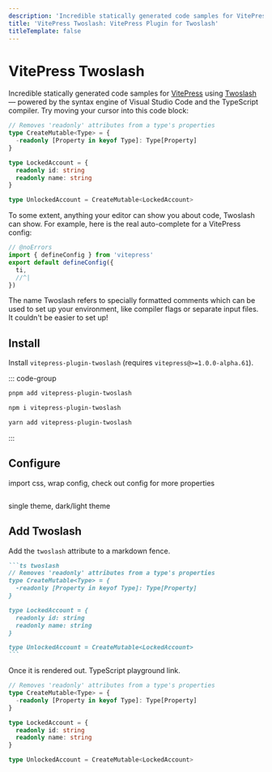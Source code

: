 ```yaml
---
description: 'Incredible statically generated code samples for VitePress using Twoslash.'
title: 'VitePress Twoslash: VitePress Plugin for Twoslash'
titleTemplate: false
---
```


# VitePress Twoslash

Incredible statically generated code samples for [VitePress](https://vitepress.dev) using [Twoslash](https://github.com/shikijs/twoslash) — powered by the syntax engine of Visual Studio Code and the TypeScript compiler. Try moving your cursor into this code block:

```ts twoslash
// Removes 'readonly' attributes from a type's properties
type CreateMutable<Type> = {
  -readonly [Property in keyof Type]: Type[Property]
}

type LockedAccount = {
  readonly id: string
  readonly name: string
}

type UnlockedAccount = CreateMutable<LockedAccount>
```

To some extent, anything your editor can show you about code, Twoslash can show. For example, here is the real auto-complete for a VitePress config:

```ts twoslash
// @noErrors
import { defineConfig } from 'vitepress'
export default defineConfig({
  ti,
  //^|
})
```

The name Twoslash refers to specially formatted comments which can be used to set up your environment, like compiler flags or separate input files. It couldn't be easier to set up!

## Install

Install `vitepress-plugin-twoslash` (requires `vitepress@>=1.0.0-alpha.61`).

::: code-group

```bash [pnpm]
pnpm add vitepress-plugin-twoslash
```

```bash [npm]
npm i vitepress-plugin-twoslash
```

```bash [yarn]
yarn add vitepress-plugin-twoslash
```

:::

## Configure

import css, wrap config, check out config for more properties

```ts

```

single theme, dark/light theme

## Add Twoslash

Add the `twoslash` attribute to a markdown fence.

````md
```ts twoslash
// Removes 'readonly' attributes from a type's properties
type CreateMutable<Type> = {
  -readonly [Property in keyof Type]: Type[Property]
}

type LockedAccount = {
  readonly id: string
  readonly name: string
}

type UnlockedAccount = CreateMutable<LockedAccount>
```
````

Once it is rendered out. TypeScript playground link.

```ts twoslash
// Removes 'readonly' attributes from a type's properties
type CreateMutable<Type> = {
  -readonly [Property in keyof Type]: Type[Property]
}

type LockedAccount = {
  readonly id: string
  readonly name: string
}

type UnlockedAccount = CreateMutable<LockedAccount>
```
